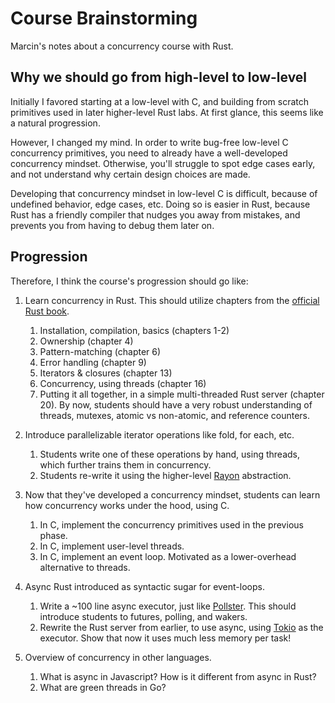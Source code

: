 # Course Brainstorming

Marcin's notes about a concurrency course with Rust.

## Why we should go from high-level to low-level

Initially I favored starting at a low-level with C, and building from scratch primitives used in later higher-level Rust labs.
At first glance, this seems like a natural progression.

However, I changed my mind. In order to write bug-free low-level C concurrency primitives, you need to already have a well-developed concurrency mindset. Otherwise, you'll struggle to spot edge cases early, and not understand why certain design choices are made.

Developing that concurrency mindset in low-level C is difficult, because of undefined behavior, edge cases, etc.
Doing so is easier in Rust, because Rust has a friendly compiler that nudges you away from mistakes, and prevents you from having to debug them later on.

## Progression

Therefore, I think the course's progression should go like:

1. Learn concurrency in Rust. This should utilize chapters from the [official Rust book](https://doc.rust-lang.org/book/).
    1. Installation, compilation, basics (chapters 1-2)
    2. Ownership (chapter 4)
    3. Pattern-matching (chapter 6)
    4. Error handling (chapter 9)
    5. Iterators & closures (chapter 13)
    6. Concurrency, using threads (chapter 16)
    7. Putting it all together, in a simple multi-threaded Rust server (chapter 20).
    By now, students should have a very robust understanding of threads, mutexes, atomic vs non-atomic, and reference counters.

2. Introduce parallelizable iterator operations like fold, for each, etc.
    1. Students write one of these operations by hand, using threads, which further trains them in concurrency.
    2. Students re-write it using the higher-level [Rayon](https://docs.rs/rayon/) abstraction.

3. Now that they've developed a concurrency mindset, students can learn how concurrency works under the hood, using C.
    1. In C, implement the concurrency primitives used in the previous phase.
    2. In C, implement user-level threads.
    3. In C, implement an event loop. Motivated as a lower-overhead alternative to threads.

4. Async Rust introduced as syntactic sugar for event-loops.
    1. Write a ~100 line async executor, just like [Pollster](https://docs.rs/pollster/).
        This should introduce students to futures, polling, and wakers.
    2. Rewrite the Rust server from earlier, to use async, using [Tokio](https://docs.rs/tokio) as the executor.
        Show that now it uses much less memory per task!

5. Overview of concurrency in other languages.
    1. What is async in Javascript? How is it different from async in Rust?
    2. What are green threads in Go?

